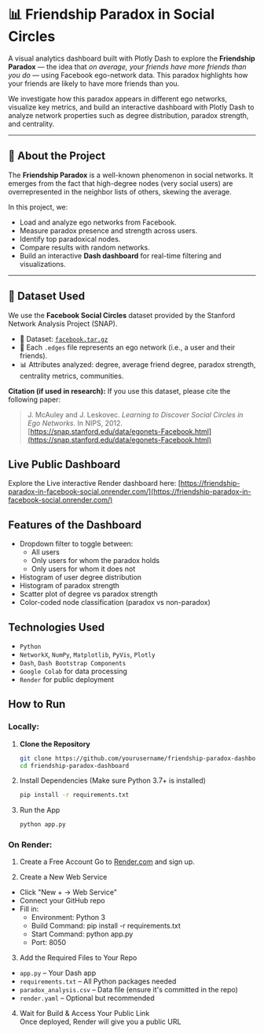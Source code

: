 # 📊 Friendship Paradox in Social Circles

A visual analytics dashboard built with Plotly Dash to explore the **Friendship Paradox** — the idea that *on average, your friends have more friends than you do* — using Facebook ego-network data. This paradox highlights how your friends are likely to have more friends than you.

We investigate how this paradox appears in different ego networks, visualize key metrics, and build an interactive dashboard with Plotly Dash to analyze network properties such as degree distribution, paradox strength, and centrality.

---

## 📌 About the Project

The **Friendship Paradox** is a well-known phenomenon in social networks. It emerges from the fact that high-degree nodes (very social users) are overrepresented in the neighbor lists of others, skewing the average.

In this project, we:
- Load and analyze ego networks from Facebook.
- Measure paradox presence and strength across users.
- Identify top paradoxical nodes.
- Compare results with random networks.
- Build an interactive **Dash dashboard** for real-time filtering and visualizations.

---

## 📁 Dataset Used

We use the **Facebook Social Circles** dataset provided by the Stanford Network Analysis Project (SNAP).

- 📄 Dataset: [`facebook.tar.gz`](https://snap.stanford.edu/data/ego-Facebook.html)
- 👤 Each `.edges` file represents an ego network (i.e., a user and their friends).
- 📊 Attributes analyzed: degree, average friend degree, paradox strength, centrality metrics, communities.

**Citation (if used in research):**
If you use this dataset, please cite the following paper:

> J. McAuley and J. Leskovec. *Learning to Discover Social Circles in Ego Networks*. In NIPS, 2012.  
> [https://snap.stanford.edu/data/egonets-Facebook.html](https://snap.stanford.edu/data/egonets-Facebook.html)

## Live Public Dashboard

Explore the Live interactive Render dashboard here: [https://friendship-paradox-in-facebook-social.onrender.com/](https://friendship-paradox-in-facebook-social.onrender.com/)

## Features of the Dashboard

- Dropdown filter to toggle between:
  - All users
  - Only users for whom the paradox holds
  - Only users for whom it does not
- Histogram of user degree distribution
- Histogram of paradox strength
- Scatter plot of degree vs paradox strength
- Color-coded node classification (paradox vs non-paradox)

## Technologies Used

- `Python`
- `NetworkX`, `NumPy`, `Matplotlib`, `PyVis`, `Plotly`
- `Dash`, `Dash Bootstrap Components`
- `Google Colab` for data processing
- `Render` for public deployment

## How to Run

### Locally:
1. **Clone the Repository**
   ```bash
   git clone https://github.com/yourusername/friendship-paradox-dashboard.git
   cd friendship-paradox-dashboard
   ```
2. Install Dependencies
   (Make sure Python 3.7+ is installed)
    ```bash
    pip install -r requirements.txt
    ```
3. Run the App
   ```bash
   python app.py
   ```
   
### On Render:
1. Create a Free Account
Go to [Render.com](https://render.com/) and sign up.

2. Create a New Web Service
- Click "New + → Web Service"
- Connect your GitHub repo
- Fill in:
  - Environment: Python 3
  - Build Command: pip install -r requirements.txt
  - Start Command: python app.py
  - Port: 8050

3. Add the Required Files to Your Repo
  - `app.py` – Your Dash app
  - `requirements.txt` – All Python packages needed
  - `paradox_analysis.csv` – Data file (ensure it's committed in the repo)
  - `render.yaml` – Optional but recommended
4. Wait for Build & Access Your Public Link <br>
Once deployed, Render will give you a public URL 
